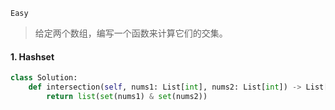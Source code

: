 `Easy`

> 给定两个数组，编写一个函数来计算它们的交集。

#### 1. Hashset

```python
class Solution:
    def intersection(self, nums1: List[int], nums2: List[int]) -> List[int]:
        return list(set(nums1) & set(nums2))
```

